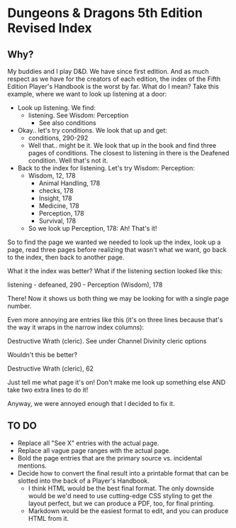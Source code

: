 # Dungeons &amp; Dragons 5th Edition Revised Index

## Why?
My buddies and I play D&D. We have since first edition. And as much respect as we have for the creators of each edition, the index of the Fifth Edition Player's Handbook is the worst by far. What do I mean? Take this example, where we want to look up listening at a door:

- Look up listening. We find:
	- listening. See Wisdom: Perception
		- See also conditions
- Okay.. let's try conditions. We look that up and get:
	- conditions, 290-292
	- Well that.. might be it. We look that up in the book and find three pages of conditions. The closest to listening in there is the Deafened condition. Well that's not it.
- Back to the index for listening. Let's try Wisdom: Perception:
	- Wisdom, 12, 178
		- Animal Handling, 178
		- checks, 178
		- Insight, 178
		- Medicine, 178
		- Perception, 178
		- Survival, 178
	- So we look up Perception, 178: Ah! That's it!

So to find the page we wanted we needed to look up the index, look up a page, read three pages before realizing that wasn't what we want, go back to the index, then back to another page.

What it the index was better? What if the listening section looked like this:

listening
	- defeaned, 290
	- Perception (Wisdom), 178
	
There! Now it shows us both thing we may be looking for with a single page number.

Even more annoying are entries like this (it's on three lines because that's the way it wraps in the narrow index columns):

Destructive Wrath (cleric). See
	under Channel Divinity cleric
	options
	
Wouldn't this be better?

Destructive Wrath (cleric), 62

Just tell me what page it's on! Don't make me look up something else AND take two extra lines to do it!

Anyway, we were annoyed enough that I decided to fix it.

## TO DO
- Replace all "See X" entries with the actual page.
- Replace all vague page ranges with the actual page.
- Bold the page entries that are the primary source vs. incidental mentions.
- Decide how to convert the final result into a printable format that can be slotted into the back of a Player's Handbook.
	- I think HTML would be the best final format. The only downside would be we'd need to use cutting-edge CSS styling to get the layout perfect, but we can produce a PDF, too, for final printing.
	- Markdown would be the easiest format to edit, and you can produce HTML from it.